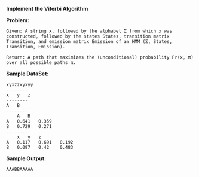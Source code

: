 **Implement the Viterbi Algorithm**

**Problem:**
	
	Given: A string x, followed by the alphabet Σ from which x was constructed, followed by the states States, transition matrix Transition, and emission matrix Emission of an HMM (Σ, States, Transition, Emission).
	
	Return: A path that maximizes the (unconditional) probability Pr(x, π) over all possible paths π.
	
**Sample DataSet:**
	
	xyxzzxyxyy
	--------
	x   y   z
	--------
	A   B
	--------
		A   B
	A   0.641   0.359
	B   0.729   0.271
	--------
		x   y   z
	A   0.117   0.691   0.192   
	B   0.097   0.42    0.483

**Sample Output:**
	
	AAABBAAAAA

